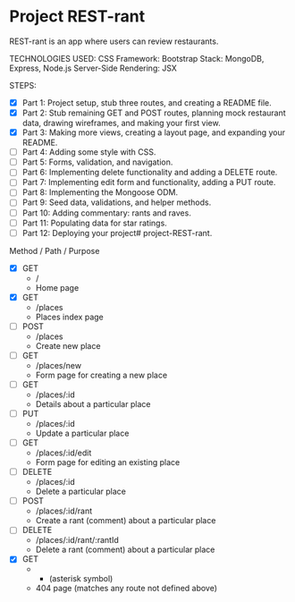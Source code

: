 # Project REST-rant

REST-rant is an app where users can review restaurants.

TECHNOLOGIES USED:
    CSS Framework: Bootstrap
    Stack: MongoDB, Express, Node.js
    Server-Side Rendering: JSX

STEPS:
- [x] Part 1: Project setup, stub three routes, and creating a README file.
- [x] Part 2: Stub remaining GET and POST routes, planning mock restaurant data, drawing wireframes, and making your first view.
- [x] Part 3: Making more views, creating a layout page, and expanding your README.
- [ ] Part 4: Adding some style with CSS.
- [ ] Part 5: Forms, validation, and navigation.
- [ ] Part 6: Implementing delete functionality and adding a DELETE route.
- [ ] Part 7: Implementing edit form and functionality, adding a PUT route.
- [ ] Part 8: Implementing the Mongoose ODM.
- [ ] Part 9: Seed data, validations, and helper methods.
- [ ] Part 10: Adding commentary: rants and raves.
- [ ] Part 11: Populating data for star ratings.
- [ ] Part 12: Deploying your project# project-REST-rant.

Method  /  Path  /  Purpose

- [x] GET
    - /
    - Home page
- [x] GET
    - /places
    - Places index page
- [ ] POST
    - /places
    - Create new place
- [ ] GET
    - /places/new
    - Form page for creating a new place
- [ ] GET
    - /places/:id
    - Details about a particular place
- [ ] PUT
    - /places/:id
    - Update a particular place
- [ ] GET
    - /places/:id/edit
    - Form page for editing an existing place
- [ ] DELETE
    - /places/:id
    - Delete a particular place
- [ ] POST
    - /places/:id/rant
    - Create a rant (comment) about a particular place
- [ ] DELETE
    - /places/:id/rant/:rantId
    - Delete a rant (comment) about a particular place
- [x] GET
    - * (asterisk symbol)
    - 404 page (matches any route not defined above)